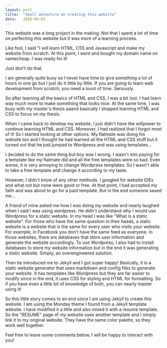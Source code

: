 ```yaml
---
layout: post
title:  "Small adventure on creating this website"
date:   2018-09-03 
---
```


This website was a long project in the making. Not that I spent a lot of time on perfecting *this* website but it was more of a learning process.

Like fool, I said "I will learn HTML, CSS and Javascript and make my website from scratch. At this point, I went and bought my domain name on namecheap. I was ready for it! 

Just don't do that. 

I am generally quite busy so I never have time to give something a lot of hours in one go but I just do it little by little. If you are going to learn web development from scratch, you need a looot of time. Seriously. 

So after learning all the basics of HTML and CSS, I was a bit lost. I had learn way much more to make something that looks nice. At the same time, I was busy with my master's thesis aaand basically I stopped learning HTML and CSS to focus on my thesis. 

When I came back to develop my website, I just didn't have the willpower to continue learning HTML and CSS. Moreover, I had realized that I forgot most of it! So I started looking at other options. My flatmate was doing his website too and I thought he had learned all the HTML and CSS stuff but it turned out that he just jumped to Wordpress and was using templates... 

I decided to do the same thing but boy was I wrong. I wasn't into paying for a template like my flatmate did and all the free templates were so bad. Even worse, it is very annoying to change Wordpress templates. So I wasn't able to take a free template and change it according to my taste.

However, I didn't know of any other methods. I googled for website IDEs and what not but none were good or free. At that point, I had accepted my faith and was about to go for a paid template. But in the end someone saved me...

A friend of mine asked me how I was doing my website and nearly laughed when I said I was using wordpress. He didn't understand why I would use Wordpress for a static website. In my head I was like "What is a static website". For those who have the same question in their heads, a static website is a website that is the same for every user who visits your website. For example, in Facebook you don't have the same feed as everyone. In those websites, there are databases that store user information and generate the website accordingly. To use Wordpress, I also had to install databases to store my website information but in the end it was generating a static website. Simply, an overengineered solution.

Then he introduced me to Jekyll and I got super happy! Basically, it is a static website generator that uses markdown and config files to generate your website. It has templates like Wordpress but they are far easier to modify since in the end, it uses CSS for styling and HTML for formatting. So if you have even a little bit of knowledge of both, you can nearly master using it!

So this little story comes to an end since I am using Jekyll to create this website. I am using the Monday theme I found from a Jekyll template website. I have modified it a little and also mixed it with a resume template. So the "RESUME" page of my website uses another template and I simply link it to my original website. They have the same color palette, so they work well together. 

Feel free to leave some comments below, I will be happy to interact with you!

<!-- You’ll find this post in your `_posts` directory. Go ahead and edit it and re-build the site to see your changes. You can rebuild the site in many different ways, but the most common way is to run `jekyll serve`, which launches a web server and auto-regenerates your site when a file is updated.

To add new posts, simply add a file in the `_posts` directory that follows the convention `YYYY-MM-DD-name-of-post.ext` and includes the necessary front matter. Take a look at the source for this post to get an idea about how it works.

Jekyll also offers powerful support for code snippets:

{% highlight ruby %}
def print_hi(name)
  puts "Hi, #{name}"
end
print_hi('Tom')
#=> prints 'Hi, Tom' to STDOUT.
{% endhighlight %}

Check out the [Jekyll docs][jekyll-docs] for more info on how to get the most out of Jekyll. File all bugs/feature requests at [Jekyll’s GitHub repo][jekyll-gh]. If you have questions, you can ask them on [Jekyll Talk][jekyll-talk].

[jekyll-docs]: https://jekyllrb.com/docs/home
[jekyll-gh]:   https://github.com/jekyll/jekyll
[jekyll-talk]: https://talk.jekyllrb.com/ -->
